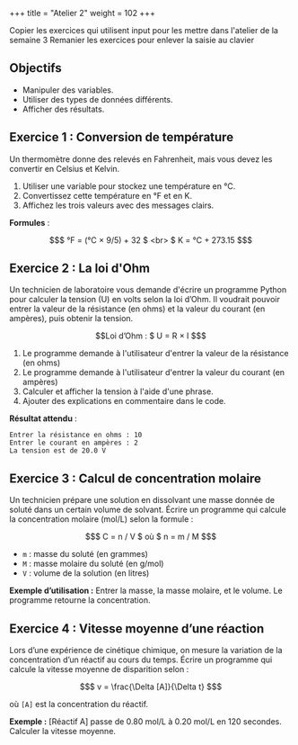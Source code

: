 +++
title = "Atelier 2"
weight = 102
+++

Copier les exercices qui utilisent input pour les mettre dans l'atelier de la semaine 3
Remanier les exercices pour enlever la saisie au clavier

## Objectifs

* Manipuler des variables. 
* Utiliser des types de données différents.
* Afficher des résultats.

## Exercice 1 : Conversion de température

Un thermomètre donne des relevés en Fahrenheit, mais vous devez les convertir en Celsius et Kelvin.

1. Utiliser une variable pour stockez une température en °C.
2. Convertissez cette température en °F et en K.
3. Affichez les trois valeurs avec des messages clairs.

**Formules** :
```math
$ °F = (°C × 9/5) + 32 $  <br> 
$ K = °C + 273.15 $
```

## Exercice 2 : La loi d'Ohm

Un technicien de laboratoire vous demande d'écrire un programme Python pour calculer la tension (U) en volts selon la loi d’Ohm. Il voudrait pouvoir entrer la valeur de la résistance (en ohms) et la valeur du courant (en ampères), puis obtenir la tension.

```math
Loi d’Ohm : $ U = R × I $
```

1. Le programme demande à l'utilisateur d'entrer la valeur de la résistance (en ohms)
2. Le programme demande à l'utilisateur d'entrer la valeur du courant (en ampères)
3. Calculer et afficher la tension à l'aide d'une phrase.
4. Ajouter des explications en commentaire dans le code.

**Résultat attendu** :

```
Entrer la résistance en ohms : 10
Entrer le courant en ampères : 2
La tension est de 20.0 V
```

## Exercice 3 : Calcul de concentration molaire

Un technicien prépare une solution en dissolvant une masse donnée de soluté dans un certain volume de solvant.
Écrire un programme qui calcule la concentration molaire (mol/L) selon la formule :
```math
$ C = n / V $ où  $ n = m / M $
```

* `m` : masse du soluté (en grammes)
* `M` : masse molaire du soluté (en g/mol)
* `V` : volume de la solution (en litres)

**Exemple d’utilisation :**
Entrer la masse, la masse molaire, et le volume. Le programme retourne la concentration.


## Exercice 4 : Vitesse moyenne d’une réaction

Lors d’une expérience de cinétique chimique, on mesure la variation de la concentration d’un réactif au cours du temps.
Écrire un programme qui calcule la vitesse moyenne de disparition selon :

```math
$ v = \frac{\Delta [A]}{\Delta t} $
```

où `[A]` est la concentration du réactif.

**Exemple :**
\[Réactif A] passe de 0.80 mol/L à 0.20 mol/L en 120 secondes. Calculer la vitesse moyenne.







